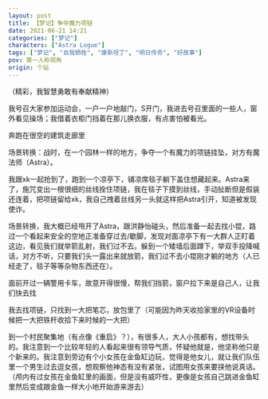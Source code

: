 ```yaml
---
layout: post
title: 【梦记】争夺魔力项链
date: 2021-06-21 14:21
categories: ["梦记"]
characters: ["Astra Logue"]
tags: ["梦记", "自我牺牲", "康斯坦丁", "明日传奇", "好故事"]
pov: 第一人称视角
origin: 个站
---
```


（精彩，我智慧勇敢有奉献精神）

我号召大家参加运动会，一户一户地敲门，S开门，我进去号召里面的一些人，窗外看见操场；我借着衣柜门挡着在那儿换衣服，有点害怕被看光。

奔跑在很空的建筑走廊里

场景转换：战时，在一个园林一样的地方，争夺一个有魔力的项链挂坠，对方有魔法师（Astra）。

我跟xk一起抢到了，跑到一个凉亭下，铺凉席毯子躺下盖住想藏起来。Astra来了，施咒变出一根很细的丝线拴住项链，我在毯子下摸到丝线，手动扯断但是假装还连着，把项链留给xk，我自己拽着丝线另一头就这样把Astra引开，知道被发现使诈。

场景转换，我大概已经甩开了Astra，跟洪静怡碰头，然后准备一起去找小锟，路过一个看起来安全的空地正准备穿过去/歇脚，发现对面凉亭下有一大群人正盯着这边，看见我们就举箭乱射，我们过不去。躲到一个矮墙后面蹲下，举双手投降喊话，对方不听，只要我们头一露出来就放箭，我们过不去小锟刚才躺的地方（人已经走了，毯子等等杂物东西还在）。

面前开过一辆警用卡车，故意开得很慢，帮我们挡箭，窗户拉下来是自己人，让我们快去找

我去找项链，只找到一大把笔芯，放包里了（可能因为昨天收拾家里的VR设备时候把一大把铁杆收拾下来时候的一大把）

到一个村民聚集地（有点像《重启》？），有很多人，大人小孩都有，想找带头的。我注意到一个比较年轻的人看起来很有领导气质，怀疑他就是，他坚称他只是个新来的。我注意到旁边有个小女孩在金鱼缸边玩，觉得是他女儿，就让我们队伍里一个男生过去逗女孩，想观察他神态有没有紧张，试图用女孩来要挟他说真话。（颅内有过女孩在金鱼缸里的画面，但是没有威吓性，更像是女孩自己跳进金鱼缸里然后变成跟金鱼一样大小地开始游来游去）

